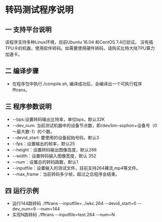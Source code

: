 # 转码测试程序说明
## 一 支持平台说明
该程序支持多种Linux环境，目前Ubuntu 16.04 和CentOS 7.4已验证。
没有插TPU卡的机器，使用软件转码。如需要使用硬件转码，请购买比特大陆TPU算力加速卡。

## 二 编译步骤
- 在程序包中执行./compile.sh, 编译成功后，会编译出一个可执行程序fftrans。
## 三 程序参数说明
- --bps:设置转码输出比特率，单位bps，默认32K
- --dev_num: 当前测试机器中的设备节点数，即/dev/bm-sophon+设备号（0～最大数-1）的个数。
- --devid_start: 要使用的设备起始号码，默认3
- --fps：设置输出的帧率，默认25
- --height：设置转码输出图像高度，默认288
- --width：设置转码输入图像宽度，默认 352
- --num：设置总的转码路数，默认1
- --inputfile：设置输入的测试文件，目前支持264裸流,mp4等文件。
- --max_frame：当前转码多少帧，超过之后程序会结束。

## 四 运行示例
- 运行144路转码 ./fftrans --inputfile=../wkc.264 --devid_start=0 --dev_num=9 --num=144
- 实现N路转码 ./fftrans --inputfile=test.264 --num=N 

